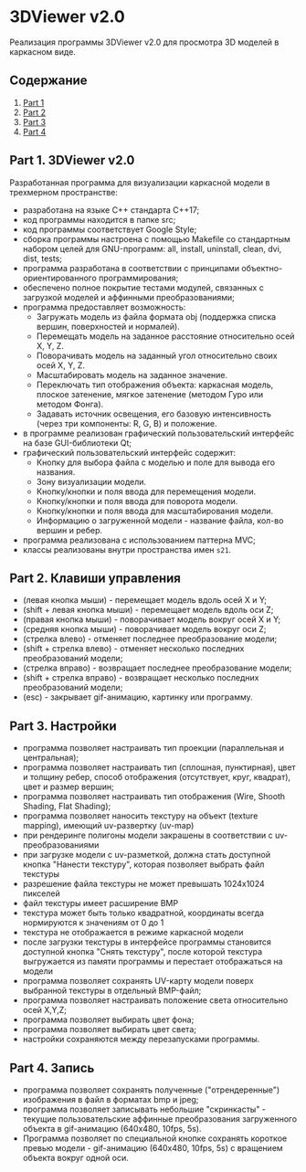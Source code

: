 # 3DViewer v2.0

Реализация программы 3DViewer v2.0 для просмотра 3D моделей в каркасном виде.

## Содержание

1. [Part 1](#part-1-3dviewer-v20)
2. [Part 2](#part-2-клавиши-управления)
3. [Part 3](#part-3-настройки)
4. [Part 4](#part-4-запись)

## Part 1. 3DViewer v2.0

Разработанная программа для визуализации каркасной модели в трехмерном пространстве:
- разработана на языке C++ стандарта C++17;
- код программы находится в папке src;
- код программы соответствует Google Style;
- сборка программы настроена с помощью Makefile со стандартным набором целей для GNU-программ: all, install, uninstall, clean, dvi, dist, tests;
- программа разработана в соответствии с принципами объектно-ориентированного программирования;
- обеспечено полное покрытие тестами модулей, связанных с загрузкой моделей и аффинными преобразованиями;
- программа предоставляет возможность:
    - Загружать модель из файла формата obj (поддержка списка вершин, поверхностей и нормалей).
    - Перемещать модель на заданное расстояние относительно осей X, Y, Z.
    - Поворачивать модель на заданный угол относительно своих осей X, Y, Z.
    - Масштабировать модель на заданное значение.
    - Переключать тип отображения объекта: каркасная модель, плоское затенение, мягкое затенение (методом Гуро или методом Фонга).
    - Задавать источник освещения, его базовую интенсивность (через три компоненты: R, G, B) и положение.
- в программе реализован графический пользовательский интерфейс на базе GUI-библиотеки Qt;
- графический пользовательский интерфейс содержит:
    - Кнопку для выбора файла с моделью и поле для вывода его названия.
    - Зону визуализации модели.
    - Кнопку/кнопки и поля ввода для перемещения модели.
    - Кнопку/кнопки и поля ввода для поворота модели.
    - Кнопку/кнопки и поля ввода для масштабирования модели.
    - Информацию о загруженной модели - название файла, кол-во вершин и ребер.
- программа реализована с использованием паттерна MVC;
- классы реализованы внутри пространства имен `s21`.

## Part 2. Клавиши управления
- (левая кнопка мыши) - перемещает модель вдоль осей X и Y;
- (shift + левая кнопка мыши) - перемещает модель вдоль оси Z;
- (правая кнопка мыши) - поворачивает модель вокруг осей X и Y;
- (средняя кнопка мыши) - поворачивает модель вокруг оси Z;
- (стрелка влево) - отменяет последнее преобразование модели;
- (shift + стрелка влево) - отменяет несколько последних преобразований модели;
- (стрелка вправо) - возвращает последнее преобразование модели;
- (shift + стрелка вправо) - возвращает несколько последних преобразований модели;
- (esc) - закрывает gif-анимацию, картинку или программу.

## Part 3. Настройки

- программа позволяет настраивать тип проекции (параллельная и центральная);
- программа позволяет настраивать тип (сплошная, пунктирная), цвет и толщину ребер, способ отображения (отсутствует, круг, квадрат), цвет и размер вершин;
- программа позволяет настраивать тип отображения (Wire, Shooth Shading, Flat Shading);
- программа позволяет наносить текстуру на объект (texture mapping), имеющий uv-развертку (uv-map)
- при рендеринге полигоны модели закрашены в соответствии с uv-преобразованиями
- при загрузке модели с uv-разметкой, должна стать доступной кнопка "Нанести текстуру", которая позволяет выбрать файл текстуры
- разрешение файла текстуры не может превышать 1024x1024 пикселей
- файл текстуры имеет расширение BMP
- текстура может быть только квадратной, координаты всегда нормируются к значениям от 0 до 1
- текстура не отображается в режиме каркасной модели
- после загрузки текстуры в интерфейсе программы становится доступной кнопка "Снять текстуру", после которой текстура выгружается из памяти программы и перестает отображаться на модели
- программа позволяет сохранять UV-карту модели поверх выбранной текстуры в отдельный BMP-файл;
- программа позволяет настраивать положение света относительно осей X,Y,Z;
- программа позволяет выбирать цвет фона;
- программа позволяет выбирать цвет света;
- настройки сохраняются между перезапусками программы.

## Part 4. Запись
 
- программа позволяет сохранять полученные ("отрендеренные") изображения в файл в форматах bmp и jpeg;
- программа позволяет записывать небольшие "скринкасты" - текущие пользовательские аффинные преобразования загруженного объекта в gif-анимацию (640x480, 10fps, 5s).
- Программа позволяет по специальной кнопке сохранять короткое превью модели - gif-анимацию (640x480, 10fps, 5s) с вращением объекта вокруг одной оси.
